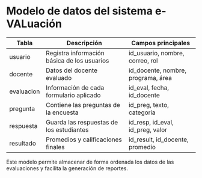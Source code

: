 # Modelo de datos del sistema e-VALuación

| Tabla | Descripción | Campos principales |
|--------|--------------|--------------------|
| usuario | Registra información básica de los usuarios | id_usuario, nombre, correo, rol |
| docente | Datos del docente evaluado | id_docente, nombre, programa, área |
| evaluacion | Información de cada formulario aplicado | id_eval, fecha, id_docente |
| pregunta | Contiene las preguntas de la encuesta | id_preg, texto, categoria |
| respuesta | Guarda las respuestas de los estudiantes | id_resp, id_eval, id_preg, valor |
| resultado | Promedios y calificaciones finales | id_result, id_docente, promedio |

Este modelo permite almacenar de forma ordenada los datos de las evaluaciones y facilita la generación de reportes.
